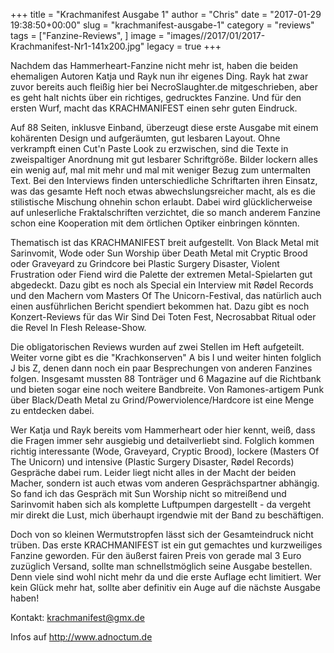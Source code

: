 +++
title = "Krachmanifest Ausgabe 1"
author = "Chris"
date = "2017-01-29 19:38:50+00:00"
slug = "krachmanifest-ausgabe-1"
category = "reviews"
tags = ["Fanzine-Reviews", ]
image = "images//2017/01/2017-Krachmanifest-Nr1-141x200.jpg"
legacy = true
+++

Nachdem das Hammerheart-Fanzine nicht mehr ist, haben die beiden ehemaligen Autoren Katja und Rayk nun ihr eigenes Ding. Rayk hat zwar zuvor bereits auch fleißig hier bei NecroSlaughter.de mitgeschrieben, aber es geht halt nichts über ein richtiges, gedrucktes Fanzine. Und für den ersten Wurf, macht das KRACHMANIFEST einen sehr guten Eindruck.

Auf 88 Seiten, inklusve Einband, überzeugt diese erste Ausgabe mit einem kohärenten Design und aufgeräumten, gut lesbaren Layout. Ohne verkrampft einen Cut'n Paste Look zu erzwischen, sind die Texte in zweispaltiger Anordnung mit gut lesbarer Schriftgröße. Bilder lockern alles ein wenig auf, mal mit mehr und mal mit weniger Bezug zum untermalten Text. Bei den Interviews finden unterschiedliche Schriftarten ihren Einsatz, was das gesamte Heft noch etwas abwechslungsreicher macht, als es die stilistische Mischung ohnehin schon erlaubt. Dabei wird glücklicherweise auf unleserliche Fraktalschriften verzichtet, die so manch anderem Fanzine schon eine Kooperation mit dem örtlichen Optiker einbringen könnten.

Thematisch ist das KRACHMANIFEST breit aufgestellt. Von Black Metal mit Sarinvomit, Wode oder Sun Worship über Death Metal mit Cryptic Brood oder Graveyard zu Grindcore bei Plastic Surgery Disaster, Violent Frustration oder Fiend wird die Palette der extremen Metal-Spielarten gut abgedeckt. Dazu gibt es noch als Special ein Interview mit Rødel Records und den Machern vom Masters Of The Unicorn-Festival, das natürlich auch einen ausführlichen Bericht spendiert bekommen hat. Dazu gibt es noch Konzert-Reviews für das Wir Sind Dei Toten Fest, Necrosabbat Ritual oder die Revel In Flesh Release-Show.

Die obligatorischen Reviews wurden auf zwei Stellen im Heft aufgeteilt. Weiter vorne gibt es die "Krachkonserven" A bis I und weiter hinten folglich J bis Z, denen dann noch ein paar Besprechungen von anderen Fanzines folgen. Insgesamt mussten 88 Tonträger und 6 Magazine auf die Richtbank und bieten sogar eine noch weitere Bandbreite. Von Ramones-artigem Punk über Black/Death Metal zu Grind/Powerviolence/Hardcore ist eine Menge zu entdecken dabei.

Wer Katja und Rayk bereits vom Hammerheart oder hier kennt, weiß, dass die Fragen immer sehr ausgiebig und detailverliebt sind. Folglich kommen richtig interessante (Wode, Graveyard, Cryptic Brood), lockere (Masters Of The Unicorn) und intensive (Plastic Surgery Disaster, Rødel Records) Gespräche dabei rum. Leider liegt nicht alles in der Macht der beiden Macher, sondern ist auch etwas vom anderen Gesprächspartner abhängig. So fand ich das Gespräch mit Sun Worship nicht so mitreißend und Sarinvomit haben sich als komplette Luftpumpen dargestellt - da vergeht mir direkt die Lust, mich überhaupt irgendwie mit der Band zu beschäftigen.

Doch von so kleinen Wermutstropfen lässt sich der Gesamteindruck nicht trüben. Das erste KRACHMANIFEST ist ein gut gemachtes und kurzweiliges Fanzine geworden. Für den äußerst fairen Preis von gerade mal 3 Euro zuzüglich Versand, sollte man schnellstmöglich seine Ausgabe bestellen. Denn viele sind wohl nicht mehr da und die erste Auflage echt limitiert. Wer kein Glück mehr hat, sollte aber definitiv ein Auge auf die nächste Ausgabe haben!

Kontakt: <a href="mailto:krachmanifest@gmx.de">krachmanifest@gmx.de</a>

Infos auf <a href="http://www.adnoctum.de">http://www.adnoctum.de</a>

